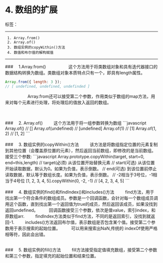 ﻿# 4. 数组的扩展

标签： 

---

```
 1. Array.from()
 2. Array.of()
 3. 数组实例的copyWithin()方法
 4. 数值和布尔值的解构赋值
```
 ---

###　     1.Array.from()
　　　　　这个方法用于将类数组对象和具有迭代器接口的数据结构转换为数组。类数组对象本质特点只有一个，即具有length属性。
```javascript
Array.from({ length: 3 });
// [ undefined, undefined, undefinded ]
```
　　　　　 Array.from还可以接受第二个参数，作用类似于数组的map方法，用来对每个元素进行处理，将处理后的值放入返回的数组。

<br>
<br>
###　     2. Array.of()
　　    这个方法用于将一组参数转换为数组
```javascript
    Array.of() // []
    Array.of(undefined) // [undefined]
    Array.of(1) // [1]
    Array.of(1, 2) // [1, 2]
```

<br>
<br>
###　     3. 数组实例的copyWithin()方法
　　    该方法是将数组指定位置的元素复制到其他位置（会覆盖原位置的元素），然后返回当前数组，即修改的是当前数组。接受三个参数:
```javascript
    Array.prototype.copyWithin(target, start=0, end=this,length)
    // target(必须)  从该位置开始替换元素
    // start(可选)   从该位置开始读取数据，默认为0。如果为负值，表示倒数。
    // end(可选)     到该位置前停止读取数据，默认等于数组长度。如果为负值，表示倒数。
    // -2相当于3号位，-1相当于4号位
    [1, 2, 3, 4, 5].copyWithin(0, -2, -1)
    // [4, 2, 3, 4, 5]
```

<br>
<br>
###　     4. 数组实例的find()和findIndex()和includes()方法
　　    find方法，用于找出第一个符合条件的数组成员。参数是一个回调函数，会针对每一个数组成员调用这个函数，直到找出第一个返回值为true的成员，然后返回该成员，如果没找到返回undefined。
　　    回调函数接受三个参数，依次是值value，索引index，和原数组arr.
　　    findIndex方法类似于find方法，不同的是返回索引，没找到就返回-1.
　　    includes()方法返回布尔值，表示数组是否包含某个值。接受第二个参数用于表示搜索的起始位置。
　　    可以用来搜索出NaN,传统的 indexOf使用严格相等符，因此会出错。
<br>
<br>

###　     5. 数组实例的fill()方法
　　    fill方法接受指定值填充数组，接受第二个参数和第三个参数，指定填充的起始位置和结束位置。
　　    
　　    
　　    